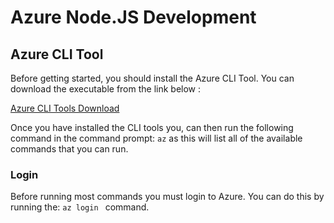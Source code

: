# Azure Node.JS Development

## Azure CLI Tool
Before getting started, you should install the Azure CLI Tool. You can download the executable from the link below : 

[Azure CLI Tools Download](https://docs.microsoft.com/en-us/cli/azure/install-azure-cli?view=azure-cli-latest)

Once you have installed the CLI tools you, can then run the following command in the command prompt:  `az` as this will list all of the available commands that you can run. 

### Login
Before running most commands you must login to Azure. You can do this by running the: `az login ` command. 

